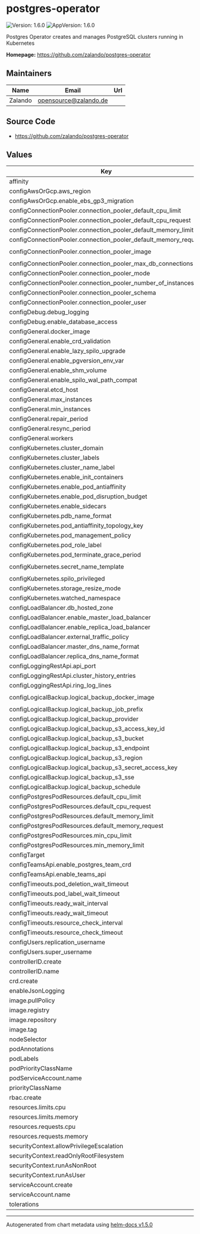 # postgres-operator

![Version: 1.6.0](https://img.shields.io/badge/Version-1.6.0-informational?style=flat-square) ![AppVersion: 1.6.0](https://img.shields.io/badge/AppVersion-1.6.0-informational?style=flat-square)

Postgres Operator creates and manages PostgreSQL clusters running in Kubernetes

**Homepage:** <https://github.com/zalando/postgres-operator>

## Maintainers

| Name | Email | Url |
| ---- | ------ | --- |
| Zalando | opensource@zalando.de |  |

## Source Code

* <https://github.com/zalando/postgres-operator>

## Values

| Key | Type | Default | Description |
|-----|------|---------|-------------|
| affinity | object | `{}` |  |
| configAwsOrGcp.aws_region | string | `"eu-central-1"` |  |
| configAwsOrGcp.enable_ebs_gp3_migration | string | `"false"` |  |
| configConnectionPooler.connection_pooler_default_cpu_limit | string | `"1"` |  |
| configConnectionPooler.connection_pooler_default_cpu_request | string | `"500m"` |  |
| configConnectionPooler.connection_pooler_default_memory_limit | string | `"100Mi"` |  |
| configConnectionPooler.connection_pooler_default_memory_request | string | `"100Mi"` |  |
| configConnectionPooler.connection_pooler_image | string | `"registry.opensource.zalan.do/acid/pgbouncer:master-9"` |  |
| configConnectionPooler.connection_pooler_max_db_connections | string | `"60"` |  |
| configConnectionPooler.connection_pooler_mode | string | `"transaction"` |  |
| configConnectionPooler.connection_pooler_number_of_instances | string | `"2"` |  |
| configConnectionPooler.connection_pooler_schema | string | `"pooler"` |  |
| configConnectionPooler.connection_pooler_user | string | `"pooler"` |  |
| configDebug.debug_logging | string | `"true"` |  |
| configDebug.enable_database_access | string | `"true"` |  |
| configGeneral.docker_image | string | `"registry.opensource.zalan.do/acid/spilo-13:2.0-p2"` |  |
| configGeneral.enable_crd_validation | string | `"true"` |  |
| configGeneral.enable_lazy_spilo_upgrade | string | `"false"` |  |
| configGeneral.enable_pgversion_env_var | string | `"true"` |  |
| configGeneral.enable_shm_volume | string | `"true"` |  |
| configGeneral.enable_spilo_wal_path_compat | string | `"false"` |  |
| configGeneral.etcd_host | string | `""` |  |
| configGeneral.max_instances | string | `"-1"` |  |
| configGeneral.min_instances | string | `"-1"` |  |
| configGeneral.repair_period | string | `"5m"` |  |
| configGeneral.resync_period | string | `"30m"` |  |
| configGeneral.workers | string | `"8"` |  |
| configKubernetes.cluster_domain | string | `"cluster.local"` |  |
| configKubernetes.cluster_labels | string | `"application:spilo"` |  |
| configKubernetes.cluster_name_label | string | `"cluster-name"` |  |
| configKubernetes.enable_init_containers | string | `"true"` |  |
| configKubernetes.enable_pod_antiaffinity | string | `"false"` |  |
| configKubernetes.enable_pod_disruption_budget | string | `"true"` |  |
| configKubernetes.enable_sidecars | string | `"true"` |  |
| configKubernetes.pdb_name_format | string | `"postgres-{cluster}-pdb"` |  |
| configKubernetes.pod_antiaffinity_topology_key | string | `"kubernetes.io/hostname"` |  |
| configKubernetes.pod_management_policy | string | `"ordered_ready"` |  |
| configKubernetes.pod_role_label | string | `"spilo-role"` |  |
| configKubernetes.pod_terminate_grace_period | string | `"5m"` |  |
| configKubernetes.secret_name_template | string | `"{username}.{cluster}.credentials.{tprkind}.{tprgroup}"` |  |
| configKubernetes.spilo_privileged | string | `"false"` |  |
| configKubernetes.storage_resize_mode | string | `"pvc"` |  |
| configKubernetes.watched_namespace | string | `"*"` |  |
| configLoadBalancer.db_hosted_zone | string | `"db.example.com"` |  |
| configLoadBalancer.enable_master_load_balancer | string | `"false"` |  |
| configLoadBalancer.enable_replica_load_balancer | string | `"false"` |  |
| configLoadBalancer.external_traffic_policy | string | `"Cluster"` |  |
| configLoadBalancer.master_dns_name_format | string | `"{cluster}.{team}.{hostedzone}"` |  |
| configLoadBalancer.replica_dns_name_format | string | `"{cluster}-repl.{team}.{hostedzone}"` |  |
| configLoggingRestApi.api_port | string | `"8080"` |  |
| configLoggingRestApi.cluster_history_entries | string | `"1000"` |  |
| configLoggingRestApi.ring_log_lines | string | `"100"` |  |
| configLogicalBackup.logical_backup_docker_image | string | `"registry.opensource.zalan.do/acid/logical-backup:v1.6.0"` |  |
| configLogicalBackup.logical_backup_job_prefix | string | `"logical-backup-"` |  |
| configLogicalBackup.logical_backup_provider | string | `"s3"` |  |
| configLogicalBackup.logical_backup_s3_access_key_id | string | `""` |  |
| configLogicalBackup.logical_backup_s3_bucket | string | `"my-bucket-url"` |  |
| configLogicalBackup.logical_backup_s3_endpoint | string | `""` |  |
| configLogicalBackup.logical_backup_s3_region | string | `""` |  |
| configLogicalBackup.logical_backup_s3_secret_access_key | string | `""` |  |
| configLogicalBackup.logical_backup_s3_sse | string | `"AES256"` |  |
| configLogicalBackup.logical_backup_schedule | string | `"30 00 * * *"` |  |
| configPostgresPodResources.default_cpu_limit | string | `"1"` |  |
| configPostgresPodResources.default_cpu_request | string | `"100m"` |  |
| configPostgresPodResources.default_memory_limit | string | `"500Mi"` |  |
| configPostgresPodResources.default_memory_request | string | `"100Mi"` |  |
| configPostgresPodResources.min_cpu_limit | string | `"250m"` |  |
| configPostgresPodResources.min_memory_limit | string | `"250Mi"` |  |
| configTarget | string | `"ConfigMap"` |  |
| configTeamsApi.enable_postgres_team_crd | string | `"false"` |  |
| configTeamsApi.enable_teams_api | string | `"false"` |  |
| configTimeouts.pod_deletion_wait_timeout | string | `"10m"` |  |
| configTimeouts.pod_label_wait_timeout | string | `"10m"` |  |
| configTimeouts.ready_wait_interval | string | `"3s"` |  |
| configTimeouts.ready_wait_timeout | string | `"30s"` |  |
| configTimeouts.resource_check_interval | string | `"3s"` |  |
| configTimeouts.resource_check_timeout | string | `"10m"` |  |
| configUsers.replication_username | string | `"standby"` |  |
| configUsers.super_username | string | `"postgres"` |  |
| controllerID.create | bool | `false` |  |
| controllerID.name | string | `nil` |  |
| crd.create | bool | `true` |  |
| enableJsonLogging | bool | `false` |  |
| image.pullPolicy | string | `"IfNotPresent"` |  |
| image.registry | string | `"registry.opensource.zalan.do"` |  |
| image.repository | string | `"acid/postgres-operator"` |  |
| image.tag | string | `"v1.7.0"` |  |
| nodeSelector | object | `{}` |  |
| podAnnotations | object | `{}` |  |
| podLabels | object | `{}` |  |
| podPriorityClassName | string | `""` |  |
| podServiceAccount.name | string | `"postgres-pod"` |  |
| priorityClassName | string | `""` |  |
| rbac.create | bool | `true` |  |
| resources.limits.cpu | string | `"500m"` |  |
| resources.limits.memory | string | `"500Mi"` |  |
| resources.requests.cpu | string | `"100m"` |  |
| resources.requests.memory | string | `"250Mi"` |  |
| securityContext.allowPrivilegeEscalation | bool | `false` |  |
| securityContext.readOnlyRootFilesystem | bool | `true` |  |
| securityContext.runAsNonRoot | bool | `true` |  |
| securityContext.runAsUser | int | `1000` |  |
| serviceAccount.create | bool | `true` |  |
| serviceAccount.name | string | `nil` |  |
| tolerations | list | `[]` |  |

----------------------------------------------
Autogenerated from chart metadata using [helm-docs v1.5.0](https://github.com/norwoodj/helm-docs/releases/v1.5.0)
